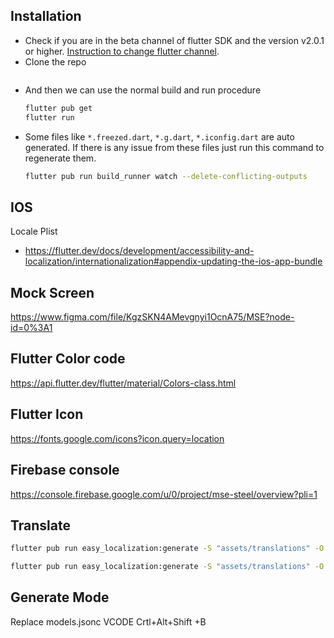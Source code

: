 ## Installation

- Check if you are in the beta channel of flutter SDK and the version v2.0.1 or higher. [Instruction to change flutter channel](https://github.com/flutter/flutter/wiki/Flutter-build-release-channels#how-to-change-channels).
- Clone the repo
  ```sh
  
  ```
- And then we can use the normal build and run procedure
  ```sh
  flutter pub get
  flutter run
  ```
- Some files like `*.freezed.dart`, `*.g.dart`, `*.iconfig.dart` are auto generated. If there is any issue from these files just run this command to regenerate them.
  ```sh
  flutter pub run build_runner watch --delete-conflicting-outputs
  ```
## IOS
 Locale Plist
 - https://flutter.dev/docs/development/accessibility-and-localization/internationalization#appendix-updating-the-ios-app-bundle

## Mock Screen
https://www.figma.com/file/KgzSKN4AMevgnyi1OcnA75/MSE?node-id=0%3A1

## Flutter Color code
https://api.flutter.dev/flutter/material/Colors-class.html

## Flutter Icon
https://fonts.google.com/icons?icon.query=location

## Firebase console
https://console.firebase.google.com/u/0/project/mse-steel/overview?pli=1

## Translate
 ```sh
 flutter pub run easy_localization:generate -S "assets/translations" -O "lib/translations"
 ```
 ```sh
 flutter pub run easy_localization:generate -S "assets/translations" -O "lib/translations" -o "locale_keys.g.dart" -f keys
 ```
## Generate Mode
Replace models.jsonc
VCODE Crtl+Alt+Shift +B
